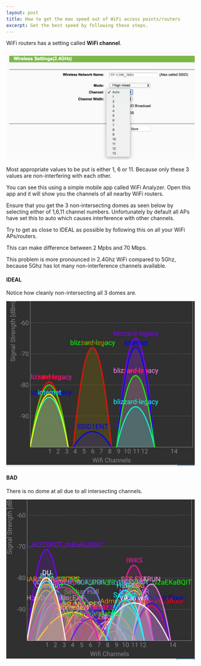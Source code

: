```yaml
---
layout: post
title: How to get the max speed out of WiFi access points/routers
excerpt: Get the best speed by following these steps.
---
```


WiFi routers has a setting called **WiFi channel**. 

<img src="/images/setup/wifi-channel.png" style="width: 600px"><br/>

Most appropriate values to be put is either 1, 6 or 11. Because only these 3 values are non-interfering with each other.

You can see this using a simple mobile app called WiFi Analyzer. Open this app and it will show you the channels of all nearby WiFi routers.

Ensure that you get the 3 non-intersecting domes as seen below by selecting either of 1,6,11 channel numbers. Unfortunately by default all APs have set this to auto which causes interference with other channels.

Try to get as close to IDEAL as possible by following this on all your WiFi APs/routers.

This can make difference between 2 Mpbs and 70 Mbps.

This problem is more pronounced in 2.4Ghz WiFi compared to 5Ghz, because 5Ghz has lot many non-interference channels available.

#### IDEAL ####

Notice how cleanly non-intersecting all 3 domes are.

<img src="/images/setup/wifi_domes_good.jpeg" style="width: 600px"><br/>




#### BAD ####

There is no dome at all due to all intersecting channels.

<img src="/images/setup/wifi_domes_bad.jpeg" style="width: 600px"><br/>
